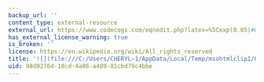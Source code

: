 ```yaml
---
backup_url: ''
content_type: external-resource
external_url: https://www.codecogs.com/eqnedit.php?latex=%5Cexp(0.05)#0
has_external_license_warning: true
is_broken: ''
license: https://en.wikipedia.org/wiki/All_rights_reserved
title: '![](file:///C:/Users/CHERYL~1/AppData/Local/Temp/msohtmlclip1/01/clip_image012.gif)'
uid: 98d9276d-18cd-4a86-a489-81cbd79c4bbe
---
```

